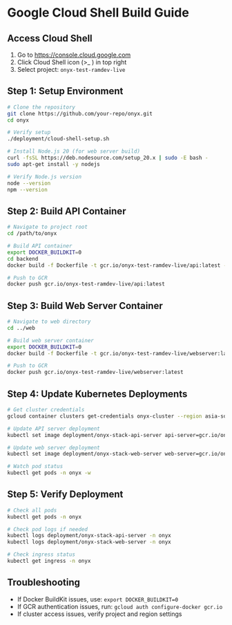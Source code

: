 # Google Cloud Shell Build Guide

## Access Cloud Shell
1. Go to https://console.cloud.google.com
2. Click Cloud Shell icon (>_ ) in top right
3. Select project: `onyx-test-ramdev-live`

## Step 1: Setup Environment
```bash
# Clone the repository
git clone https://github.com/your-repo/onyx.git
cd onyx

# Verify setup
./deployment/cloud-shell-setup.sh

# Install Node.js 20 (for web server build)
curl -fsSL https://deb.nodesource.com/setup_20.x | sudo -E bash -
sudo apt-get install -y nodejs

# Verify Node.js version
node --version
npm --version
```

## Step 2: Build API Container
```bash
# Navigate to project root
cd /path/to/onyx

# Build API container
export DOCKER_BUILDKIT=0
cd backend
docker build -f Dockerfile -t gcr.io/onyx-test-ramdev-live/api:latest --platform linux/amd64 --build-arg COMMIT_SHA=$(git rev-parse HEAD) .

# Push to GCR
docker push gcr.io/onyx-test-ramdev-live/api:latest
```

## Step 3: Build Web Server Container
```bash
# Navigate to web directory
cd ../web

# Build web server container
export DOCKER_BUILDKIT=0
docker build -f Dockerfile -t gcr.io/onyx-test-ramdev-live/webserver:latest --platform linux/amd64 --build-arg COMMIT_SHA=$(git rev-parse HEAD) .

# Push to GCR
docker push gcr.io/onyx-test-ramdev-live/webserver:latest
```

## Step 4: Update Kubernetes Deployments
```bash
# Get cluster credentials
gcloud container clusters get-credentials onyx-cluster --region asia-south1 --project onyx-test-ramdev-live

# Update API server deployment
kubectl set image deployment/onyx-stack-api-server api-server=gcr.io/onyx-test-ramdev-live/api:latest -n onyx

# Update web server deployment
kubectl set image deployment/onyx-stack-web-server web-server=gcr.io/onyx-test-ramdev-live/webserver:latest -n onyx

# Watch pod status
kubectl get pods -n onyx -w
```

## Step 5: Verify Deployment
```bash
# Check all pods
kubectl get pods -n onyx

# Check pod logs if needed
kubectl logs deployment/onyx-stack-api-server -n onyx
kubectl logs deployment/onyx-stack-web-server -n onyx

# Check ingress status
kubectl get ingress -n onyx
```

## Troubleshooting
- If Docker BuildKit issues, use: `export DOCKER_BUILDKIT=0`
- If GCR authentication issues, run: `gcloud auth configure-docker gcr.io`
- If cluster access issues, verify project and region settings